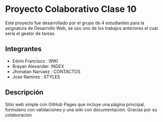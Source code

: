 # Proyecto Colaborativo Clase 10

Este proyecto fue desarrollado por el grupo de 4 estudiantes para la asignatura de Desarrollo Web, se uso uno de los trabajos anteriores el cual seria el gestor de tareas

## Integrantes
- Edvin Francisco : WIKI
- Brayan Alexander: INDEX
- Jhonatan Narvaez : CONTACTOS
- Jose Ramirez : STYLES

## Descripción
Sitio web simple con GitHub Pages que incluye una página principal, formulario con validaciones y una wiki con documentación.
Gracias por su colaboracion
